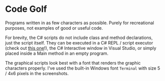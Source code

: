 # Code Golf

Programs written in as few characters as possible. Purely for recreational purposes, not examples of good or useful code.

For brevity, the C# scripts do not include class and method declarations, just the script itself. They can be executed in a C# REPL / script executor (check out [this one](https://github.com/maxbennedich/dotnet-repl)!), the C# Interactive window in Visual Studio, or simply placed inside a Main method in an empty program.

The graphical scripts look best with a font that renders the graphic characters properly. I've used the built-in Windows font `Terminal` with size 5 / 4x6 pixels in the screenshots.